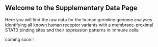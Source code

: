 ## Welcome to the Supplementary Data Page

Here you will find the raw data for the human germline genome analyses identifying all known human receptor variants with a membrane-proximal STAT3 binding sites and their expression patterns in immune cells.

coming soon !

